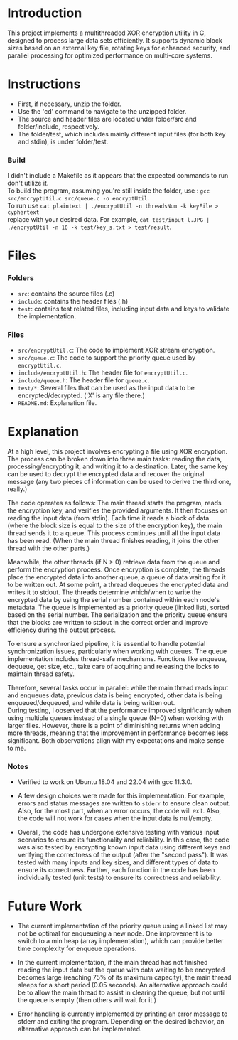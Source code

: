 # Introduction
This project implements a multithreaded XOR encryption utility in C, designed to process large data sets efficiently. It supports dynamic block sizes based on an external key file, rotating keys for enhanced security, and parallel processing for optimized performance on multi-core systems.

# Instructions
- First, if necessary, unzip the folder.
- Use the 'cd' command to navigate to the unzipped folder.
- The source and header files are located under folder/src and folder/include, respectively.
- The folder/test, which includes mainly different input files (for both key and stdin), is under folder/test.

### Build
I didn't include a Makefile as it appears that the expected commands to run don't utilize it. <br>
To build the program, assuming you're still inside the folder, use : `gcc src/encryptUtil.c src/queue.c -o encryptUtil`.<br>
To run use `cat plaintext | ./encryptUtil -n threadsNum -k keyFile > cyphertext` <br> replace with your desired data. For example, `cat test/input_l.JPG | ./encryptUtil -n 16 -k test/key_s.txt > test/result`.

# Files
### Folders
- `src`: contains the source files (.c)
- `include`: contains the header files (.h)
- `test`: contains test related files, including input data and keys to validate the implementation.
### Files
- `src/encryptUtil.c`: The code to implement XOR stream encryption.
- `src/queue.c`: The code to support the priority queue used by `encryptUtil.c`.
- `include/encryptUtil.h`: The header file for `encryptUtil.c`.
- `include/queue.h`: The header file for `queue.c`.
- `test/*`: Several files that can be used as the input data to be encrypted/decrypted. ('X' is any file there.)
- `README.md`: Explanation file.

# Explanation

At a high level, this project involves encrypting a file using XOR encryption. The process can be broken down into three main tasks: reading the data, processing/encrypting it, and writing it to a destination. Later, the same key can be used to decrypt the encrypted data and recover the original message (any two pieces of information can be used to derive the third one, really.)

The code operates as follows: The main thread starts the program, reads the encryption key, and verifies the provided arguments. It then focuses on reading the input data (from stdin). Each time it reads a block of data (where the block size is equal to the size of the encryption key), the main thread sends it to a queue. This process continues until all the input data has been read. (When the main thread finishes reading, it joins the other thread with the other parts.)

Meanwhile, the other threads (if N > 0) retrieve data from the queue and perform the encryption process. Once encryption is complete, the threads place the encrypted data into another queue, a queue of data waiting for it to be written out. At some point, a thread dequeues the encrypted data and writes it to stdout. The threads determine which/when to write the encrypted data by using the serial number contained within each node's metadata. The queue is implemented as a priority queue (linked list), sorted based on the serial number. The serialization and the priority queue ensure that the blocks are written to stdout in the correct order and improve efficiency during the output process.

To ensure a synchronized pipeline, it is essential to handle potential synchronization issues, particularly when working with queues. The queue implementation includes thread-safe mechanisms. Functions like enqueue, dequeue, get size, etc., take care of acquiring and releasing the locks to maintain thread safety.

Therefore, several tasks occur in parallel: while the main thread reads input and enqueues data, previous data is being encrypted, other data is being enqueued/dequeued, and while data is being written out.<br> 
During testing, I observed that the performance improved significantly when using multiple queues instead of a single queue (N=0) when working with larger files. However, there is a point of diminishing returns when adding more threads, meaning that the improvement in performance becomes less significant. Both observations align with my expectations and make sense to me.

### Notes

- Verified to work on Ubuntu 18.04 and 22.04 with gcc 11.3.0.

- A few design choices were made for this implementation. For example, errors and status messages are written to `stderr` to ensure clean output. Also, for the most part, when an error occurs, the code will exit. Also, the code will not work for cases when the input data is null/empty.

- Overall, the code has undergone extensive testing with various input scenarios to ensure its functionality and reliability. In this case, the code was also tested by encrypting known input data using different keys and verifying the correctness of the output (after the "second pass"). It was tested with many inputs and key sizes, and different types of data to ensure its correctness. Further, each function in the code has been individually tested (unit tests) to ensure its correctness and reliability.

# Future Work
- The current implementation of the priority queue using a linked list may not be optimal for enqueueing a new node. One improvement is to switch to a min heap (array implementation), which can provide better time complexity for enqueue operations.

- In the current implementation, if the main thread has not finished reading the input data but the queue with data waiting to be encrypted becomes large (reaching 75% of its maximum capacity), the main thread sleeps for a short period (0.05 seconds). An alternative approach could be to allow the main thread to assist in clearing the queue, but not until the queue is empty (then others will wait for it.)

- Error handling is currently implemented by printing an error message to stderr and exiting the program. Depending on the desired behavior, an alternative approach can be implemented.
